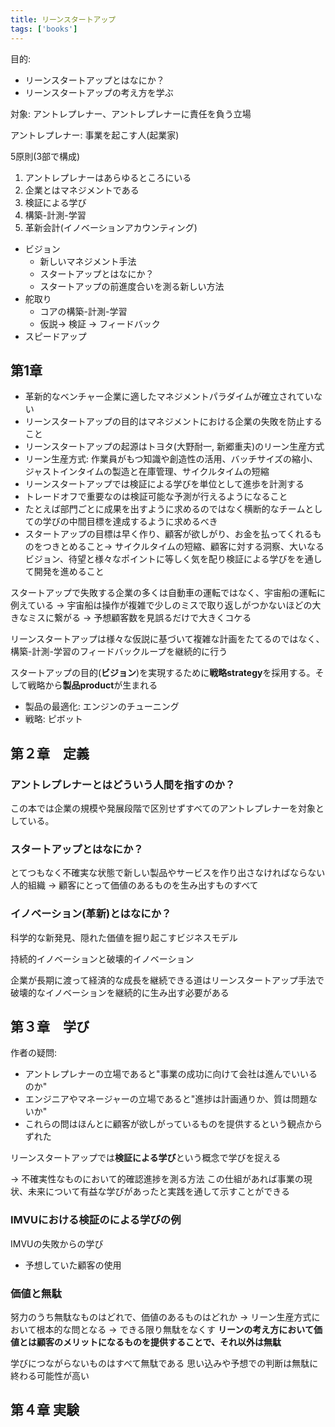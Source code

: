 ```yaml
---
title: リーンスタートアップ
tags: ['books']
---
```



目的: 
- リーンスタートアップとはなにか？
- リーンスタートアップの考え方を学ぶ


対象: アントレプレナー、アントレプレナーに責任を負う立場

アントレプレナー: 事業を起こす人(起業家)

5原則(3部で構成)
1. アントレプレナーはあらゆるところにいる
2. 企業とはマネジメントである
3. 検証による学び
4. 構築-計測-学習
5. 革新会計(イノベーションアカウンティング)

- ビジョン
    - 新しいマネジメント手法
    - スタートアップとはなにか？
    - スタートアップの前進度合いを測る新しい方法
- 舵取り
    - コアの構築-計測-学習
    - 仮説-> 検証 -> フィードバック
- スピードアップ


## 第1章

-  革新的なベンチャー企業に適したマネジメントパラダイムが確立されていない
-  リーンスタートアップの目的はマネジメントにおける企業の失敗を防止すること
-  リーンスタートアップの起源はトヨタ(大野耐一, 新郷重夫)のリーン生産方式
-  リーン生産方式: 作業員がもつ知識や創造性の活用、バッチサイズの縮小、ジャストインタイムの製造と在庫管理、サイクルタイムの短縮
-  リーンスタートアップでは検証による学びを単位として進歩を計測する
-  トレードオフで重要なのは検証可能な予測が行えるようになること
-  たとえば部門ごとに成果を出すように求めるのではなく横断的なチームとしての学びの中間目標を達成するように求めるべき
- スタートアップの目標は早く作り、顧客が欲しがり、お金を払ってくれるものをつきとめること-> サイクルタイムの短縮、顧客に対する洞察、大いなるビジョン、待望と様々なポイントに等しく気を配り検証による学びをを通して開発を進めること


スタートアップで失敗する企業の多くは自動車の運転ではなく、宇宙船の運転に例えている
-> 宇宙船は操作が複雑で少しのミスで取り返しがつかないほどの大きなミスに繋がる
-> 予想顧客数を見誤るだけで大きくコケる

リーンスタートアップは様々な仮説に基づいて複雑な計画をたてるのではなく、構築-計測-学習のフィードバックループを継続的に行う

スタートアップの目的(**ビジョン**)を実現するために**戦略strategy**を採用する。そして戦略から**製品product**が生まれる

- 製品の最適化: エンジンのチューニング
- 戦略: ピボット

## 第２章　定義
### アントレプレナーとはどういう人間を指すのか？
この本では企業の規模や発展段階で区別せずすべてのアントレプレナーを対象としている。

### スタートアップとはなにか？
とてつもなく不確実な状態で新しい製品やサービスを作り出さなければならない人的組織
-> 顧客にとって価値のあるものを生み出すものすべて

### イノベーション(革新)とはなにか？
科学的な新発見、隠れた価値を掘り起こすビジネスモデル

持続的イノベーションと破壊的イノベーション


企業が長期に渡って経済的な成長を継続できる道はリーンスタートアップ手法で破壊的なイノベーションを継続的に生み出す必要がある

## 第３章　学び
作者の疑問: 
- アントレプレナーの立場であると"事業の成功に向けて会社は進んでいいるのか"
- エンジニアやマネージャーの立場であると"進捗は計画通りか、質は問題ないか"
- これらの問はほんとに顧客が欲しがっているものを提供するという観点からずれた

リーンスタートアップでは**検証による学び**という概念で学びを捉える

-> 不確実性なものにおいて的確認進捗を測る方法
この仕組があれば事業の現状、未来について有益な学びがあったと実践を通して示すことができる

### IMVUにおける検証のによる学びの例
IMVUの失敗からの学び
- 予想していた顧客の使用


### 価値と無駄
努力のうち無駄なものはどれで、価値のあるものはどれか
-> リーン生産方式において根本的な問となる
-> できる限り無駄をなくす
**リーンの考え方において価値とは顧客のメリットになるものを提供することで、それ以外は無駄**

学びにつながらないものはすべて無駄である
思い込みや予想での判断は無駄に終わる可能性が高い


## 第４章 実験
